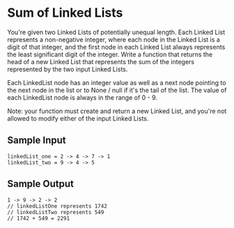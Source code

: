 # Sum of Linked Lists

You're given two Linked Lists of potentially unequal length. Each Linked List represents a non-negative integer, where each node in the Linked List is a digit of that integer, and the first node in each Linked List always represents the least significant digit of the integer. Write a function that returns the head of a new Linked List that represents the sum of the integers represented by the two input Linked Lists.

Each LinkedList node has an integer value as well as a next node pointing to the next node in the list or to None / null if it's the tail of the list. The value of each LinkedList node is always in the range of 0 - 9.

Note: your function must create and return a new Linked List, and you're not allowed to modify either of the input Linked Lists.

## Sample Input

```plaintext
linkedList_one = 2 -> 4 -> 7 -> 1
linkedList_two = 9 -> 4 -> 5
```

## Sample Output

```plaintext
1 -> 9 -> 2 -> 2
// linkedListOne represents 1742
// linkedListTwo represents 549
// 1742 + 549 = 2291
```